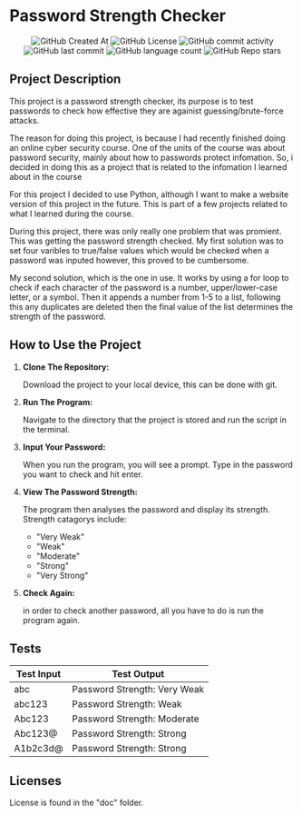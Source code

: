 # Password Strength Checker

<div align="center">
    <img alt="GitHub Created At" src="https://img.shields.io/github/created-at/KieranPritchard/Password-Strength-Checker">
    <img alt="GitHub License" src="https://img.shields.io/github/license/KieranPritchard/Password-Strength-Checker">
    <img alt="GitHub commit activity" src="https://img.shields.io/github/commit-activity/t/KieranPritchard/Password-Strength-Checker">
    <img alt="GitHub last commit" src="https://img.shields.io/github/last-commit/KieranPritchard/Password-Strength-Checker">
    <img alt="GitHub language count" src="https://img.shields.io/github/languages/count/KieranPritchard/Password-Strength-Checker">
    <img alt="GitHub Repo stars" src="https://img.shields.io/github/stars/KieranPritchard/Password-Strength-Checker">
</div>

## Project Description

This project is a password strength checker, its purpose is to test passwords to check how effective they are againist guessing/brute-force attacks.

The reason for doing this project, is because I had recently finished doing an online cyber security course. One of the units of the course was about password security, mainly about how to passwords protect infomation. So, i decided in doing this as a project that is related to the infomation I learned about in the course

For this project I decided to use Python, although I want to make a website version of this project in the future. This is part of a few projects related to what I learned during the course.

During this project, there was only really one problem that was promient. This was getting the password strength checked. My first solution was to set four varibles to true/false values which would be checked when a password was inputed however, this proved to be cumbersome. 

My second solution, which is the one in use. It works by using a for loop to check if each character of the password is a number, upper/lower-case letter, or a symbol. Then it appends a number from 1-5 to a list, following this any duplicates are deleted then the final value of the list determines the strength of the password.

## How to Use the Project

1. **Clone The Repository:**

   Download the project to your local device, this can be done with git.
   
3. **Run The Program:**

   Navigate to the directory that the project is stored and run the script in the terminal.
   
4. **Input Your Password:**

   When you run the program, you will see a prompt. Type in the password you want to check and hit enter.
   
5. **View The Password Strength:**

   The program then analyses the password and display its strength.
   Strength catagorys include:
   * "Very Weak"
   * "Weak"
   * "Moderate"
   * "Strong"
   * "Very Strong"
   
6. **Check Again:**

   in order to check another password, all you have to do is run the program again.

## Tests

|Test Input|Test Output|
|---|---|
|abc| Password Strength: Very Weak |
|abc123| Password Strength: Weak |
|Abc123|Password Strength: Moderate |
|Abc123@| Password Strength: Strong|
|A1b2c3d@| Password Strength: Strong|

## Licenses

License is found in the "doc" folder.
